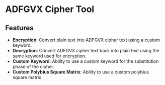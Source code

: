 # ADFGVX Cipher Tool

## Features
- **Encryption**: Convert plain text into ADFGVX cipher text using a custom keyword.
- **Decryption**: Convert ADFGVX cipher text back into plain text using the same keyword used for encryption.
- **Custom Keyword**: Ability to use a custom keyword for the substitution phase of the cipher.
- **Custom Polybius Square Matrix**: Ability to use a custom polybius square matrix 
